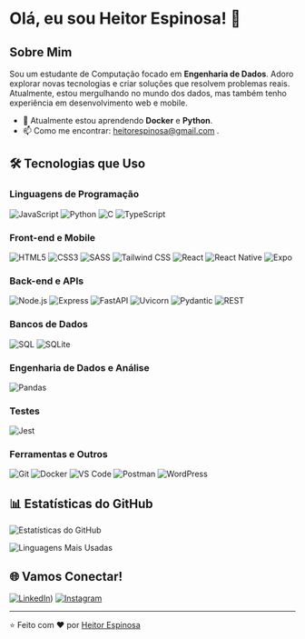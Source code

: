 # Olá, eu sou Heitor Espinosa! 👋

## Sobre Mim
Sou um estudante de Computação focado em **Engenharia de Dados**. Adoro explorar novas tecnologias e criar soluções que resolvem problemas reais. Atualmente, estou mergulhando no mundo dos dados, mas também tenho experiência em desenvolvimento web e mobile.

- 🌱 Atualmente estou aprendendo **Docker** e **Python**.
- 📫 Como me encontrar: heitorespinosa@gmail.com .

## 🛠️ Tecnologias que Uso

### Linguagens de Programação
![JavaScript](https://img.shields.io/badge/-JavaScript-F7DF1E?style=flat-square&logo=javascript&logoColor=black)
![Python](https://img.shields.io/badge/-Python-3776AB?style=flat-square&logo=python&logoColor=white)
![C](https://img.shields.io/badge/-C-A8B9CC?style=flat-square&logo=c&logoColor=black)
![TypeScript](https://img.shields.io/badge/-TypeScript-3178C6?style=flat-square&logo=typescript&logoColor=white)

### Front-end e Mobile
![HTML5](https://img.shields.io/badge/-HTML5-E34F26?style=flat-square&logo=html5&logoColor=white)
![CSS3](https://img.shields.io/badge/-CSS3-1572B6?style=flat-square&logo=css3&logoColor=white)
![SASS](https://img.shields.io/badge/-SASS-CC6699?style=flat-square&logo=sass&logoColor=white)
![Tailwind CSS](https://img.shields.io/badge/-Tailwind%20CSS-06B6D4?style=flat-square&logo=tailwind-css&logoColor=white)
![React](https://img.shields.io/badge/-React-61DAFB?style=flat-square&logo=react&logoColor=black)
![React Native](https://img.shields.io/badge/-React%20Native-61DAFB?style=flat-square&logo=react&logoColor=black)
![Expo](https://img.shields.io/badge/-Expo-000020?style=flat-square&logo=expo&logoColor=white)

### Back-end e APIs
![Node.js](https://img.shields.io/badge/-Node.js-339933?style=flat-square&logo=node.js&logoColor=white)
![Express](https://img.shields.io/badge/-Express-000000?style=flat-square&logo=express&logoColor=white)
![FastAPI](https://img.shields.io/badge/-FastAPI-009688?style=flat-square&logo=fastapi&logoColor=white)
![Uvicorn](https://img.shields.io/badge/-Uvicorn-499848?style=flat-square&logo=uvicorn&logoColor=white)
![Pydantic](https://img.shields.io/badge/-Pydantic-920000?style=flat-square&logo=pydantic&logoColor=white)
![REST](https://img.shields.io/badge/-REST-FF6F61?style=flat-square&logo=rest&logoColor=white)

### Bancos de Dados
![SQL](https://img.shields.io/badge/-SQL-4479A1?style=flat-square&logo=mysql&logoColor=white)
![SQLite](https://img.shields.io/badge/-SQLite-003B57?style=flat-square&logo=sqlite&logoColor=white)

### Engenharia de Dados e Análise
![Pandas](https://img.shields.io/badge/-Pandas-150458?style=flat-square&logo=pandas&logoColor=white)

### Testes
![Jest](https://img.shields.io/badge/-Jest-C21325?style=flat-square&logo=jest&logoColor=white)

### Ferramentas e Outros
![Git](https://img.shields.io/badge/-Git-F05032?style=flat-square&logo=git&logoColor=white)
![Docker](https://img.shields.io/badge/-Docker-2496ED?style=flat-square&logo=docker&logoColor=white)
![VS Code](https://img.shields.io/badge/-VS%20Code-007ACC?style=flat-square&logo=visual-studio-code&logoColor=white)
![Postman](https://img.shields.io/badge/-Postman-FF6C37?style=flat-square&logo=postman&logoColor=white)
![WordPress](https://img.shields.io/badge/-WordPress-21759B?style=flat-square&logo=wordpress&logoColor=white)

## 📊 Estatísticas do GitHub

![Estatísticas do GitHub](https://github-readme-stats.vercel.app/api?username=HeitorRangel&show_icons=true&theme=radical)

![Linguagens Mais Usadas](https://github-readme-stats.vercel.app/api/top-langs/?username=HeitorRangel&layout=compact&theme=radical)

## 🌐 Vamos Conectar!

[![LinkedIn](https://img.shields.io/badge/-LinkedIn-0077B5?style=flat-square&logo=linkedin&logoColor=white)](https://www.linkedin.com/in/heitorespinosa/))
[![Instagram](https://img.shields.io/badge/-Instagram-E4405F?style=flat-square&logo=instagram&logoColor=white)](https://www.instagram.com/heitor__rangel/)

---

⭐️ Feito com ❤️ por [Heitor Espinosa](https://github.com/HeitorRangel)
